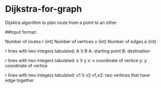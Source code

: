 # Dijkstra-for-graph
Dijsktra algorithm to plan route from a point to an other

##Input format:

Number of routes r (int)
Number of vertices v (int)
Number of edges e (int)

r lines with two integers tabulated: A \t B
A: starting point
B: destination

r lines with two integers tabulated: x \t y
x: x coordinate of vertice
y: y coordinate of vertice

r lines with two integers tabulated: v1 \t v2
v1,v2: two vertices that have edge together


